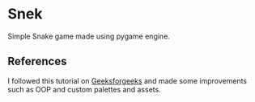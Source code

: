 # Snek

Simple Snake game made using pygame engine.

## References

I followed this tutorial on [Geeksforgeeks](https://www.geeksforgeeks.org/snake-game-in-python-using-pygame-module/) and made some improvements such as OOP and custom palettes and assets.
